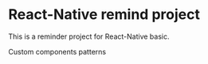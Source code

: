# React-Native remind project

This is a reminder project for React-Native basic.

Custom components patterns
